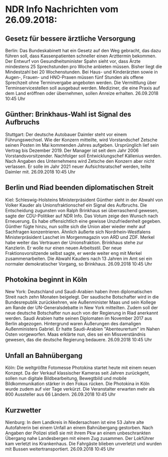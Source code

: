 # NDR Info Nachrichten vom 26.09.2018:


## Gesetz für bessere ärztliche Versorgung
Berlin: Das Bundeskabinett hat ein Gesetz auf den Weg gebracht, das dazu führen soll, dass Kassenpatienten schneller einen Arzttermin bekommen. Der Entwurf von Gesundheitsminister Spahn sieht vor, dass Ärzte mindestens 25 Sprechstunden pro Woche anbieten müssen. Bisher liegt die Mindestzahl bei 20 Wochenstunden. Bei Haus- und Kinderärzten sowie in Augen-, Frauen- und HNO-Praxen müssen fünf Stunden als offene Sprechzeit ohne Terminvergabe angeboten werden. Die Vermittlung über Terminservicestellen soll ausgebaut werden. Mediziner, die eine Praxis auf dem Land eröffnen oder übernehmen, sollen Anreize erhalten. 26.09.2018 10:45 Uhr 

## Günther: Brinkhaus-Wahl ist Signal des Aufbruchs
Stuttgart: Der deutsche Autobauer Daimler steht vor einem Führungswechsel. Wie der Konzern mitteilte, wird Vorstandschef Zetsche seinen Posten im Mai kommenden Jahres aufgeben. Ursprünglich lief sein Vertrag bis Dezember 2019. Der Manager ist seit dem Jahr 2006 Vorstandsvorsitzender. Nachfolger soll Entwicklungschef Källenius werden. Nach Angaben des Unternehmens wird Zetsche den Konzern aber nicht verlassen. Er solle im Jahr 2021 neuer Aufsichtsratschef werden, teilte Daimler mit. 26.09.2018 10:45 Uhr 

## Berlin und Riad beenden diplomatischen Streit
Kiel:   Schleswig-Holsteins Ministerpräsident Günther sieht in der Abwahl von Volker Kauder als Unionsfraktionschef ein Signal des Aufbruchs. Die Entscheidung zugunsten von Ralph Brinkhaus sei überraschend gewesen, sagte der CDU-Politiker auf NDR Info. Das Votum zeige den Wunsch nach Erneuerung. Es habe offensichtlich eine gewisse Unzufriedenheit gegeben. Günther fügte hinzu, nun sollte sich die Union aber wieder mehr auf Sachfragen konzentrieren. Ähnlich äußerte sich Nordrhein-Westfalens Ministerpräsident Laschet im Morgenmagazin von ARD und ZDF. Merkel habe weiter das Vertrauen der Unionsfraktion. Brinkhaus stehe zur Kanzlerin. Er wolle nur einen neuen Arbeitsstil. Der neue Fraktionsvorsitzende selbst sagte, er werde weiter eng mit Merkel zusammenarbeiten. Die Abwahl Kauders nach 13 Jahren im Amt sei ein normaler demokratischer Vorgang, so Brinkhaus. 26.09.2018 10:45 Uhr 

## Photokina beginnt in Köln
New York:     Deutschland und Saudi-Arabien haben ihren diplomatischen Streit nach zehn Monaten beigelegt. Der saudische Botschafter wird in die Bundesrepublik zurückkehren, wie Außenminister Maas und sein  Kollege am Rande der UN-Generalsdebatte in New York mitteilten. Zudem soll der neue deutsche Botschafter nun auch von der Regierung in Riad anerkannt werden. Saudi Arabien hatte seinen Diplomaten im November 2017 aus Berlin abgezogen. Hintergrund waren Äußerungen des damaligen Außenministers Gabriel. Er hatte Saudi-Arabien "Abenteurertum" im Nahen Osten vorgeworfen. Maas erklärte nun, dies sei ein Missverständnis gewesen, das die deutsche Regierung bedauere. 26.09.2018 10:45 Uhr 

## Unfall an Bahnübergang
Köln: Die weltgrößte Fotomesse Photokina startet heute mit einem neuen Konzept. Da der Verkauf klassischer Kameras seit Jahren zurückgeht, sollen nun digitale Bildbearbeitung, Bewegtbild und mobile Bildkommunikation stärker in den Fokus rücken. Die Photokina in Köln wurde zudem auf vier Tage verkürzt. Die Veranstalter erwarten mehr als 800 Aussteller aus 66 Ländern. 26.09.2018 10:45 Uhr 

## Kurzwetter
Nienburg: In dem Landkreis in Niedersachsen ist eine 53 Jahre alte Autofahrerin bei einem Unfall an einem Bahnübergang gestorben. Nach Angaben der Polizei stieß sie mit ihrem Pkw an einem unbeschrankten Übergang nahe Landesbergen mit einem Zug zusammen. Der Lokführer kam verletzt ins Krankenhaus. Die Fahrgäste blieben unverletzt und wurden mit Bussen weitertransportiert. 26.09.2018 10:45 Uhr 
